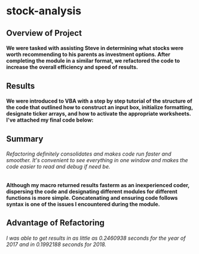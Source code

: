 # stock-analysis
## Overview of Project
#### We were tasked with assisting Steve in determining what stocks were worth recommending to his parents as investment options. After completing the module in a similar format, we refactored the code to increase the overall efficiency and speed of results.
## Results
#### We were introduced to VBA with a step by step tutorial of the structure of the code that outlined how to construct an input box, initialize formatting, designate ticker arrays, and how to activate the appropriate worksheets. I've attached my final code below:
## Summary
###### Refactoring definitely consolidates and makes code run faster and smoother. It's convenient to see everything in one window and makes the code easier to read and debug if need be.
#### Although my macro returned results fasterm as an inexperienced coder, dispersing the code and designating different modules for different functions is more simple. Concatenating and ensuring code follows syntax is one of the issues I encountered during the module.
## Advantage of Refactoring
###### I was able to get results in as little as 0.2460938 seconds for the year of 2017 and in 0.1992188 seconds for 2018. 
